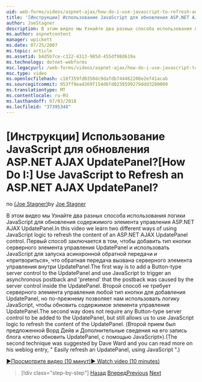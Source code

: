 ```yaml
---
uid: web-forms/videos/aspnet-ajax/how-do-i-use-javascript-to-refresh-an-aspnet-ajax-updatepanel
title: '[Инструкции] Использование JavaScript для обновления ASP.NET AJAX UpdatePanel? | Документы Майкрософт'
author: JoeStagner
description: В этом видео мы Узнайте два разных способа использования логики JavaScript для обновления содержимого элемента управления ASP.NET AJAX UpdatePanel. Первый способ — добавить...
ms.author: aspnetcontent
manager: wpickett
ms.date: 07/25/2007
ms.topic: article
ms.assetid: b4d5b7ce-c322-4313-985d-455df98d619a
ms.technology: dotnet-webforms
msc.legacyurl: /web-forms/videos/aspnet-ajax/how-do-i-use-javascript-to-refresh-an-aspnet-ajax-updatepanel
msc.type: video
ms.openlocfilehash: c18f359fd0350dc9dafdb744462208e2ef41acab
ms.sourcegitcommit: 953ff9ea4369f154d6fd0239599279ddd3280009
ms.translationtype: MT
ms.contentlocale: ru-RU
ms.lasthandoff: 07/03/2018
ms.locfileid: "37395348"
---
```

<a name="how-do-i-use-javascript-to-refresh-an-aspnet-ajax-updatepanel"></a><span data-ttu-id="89f8d-105">[Инструкции] Использование JavaScript для обновления ASP.NET AJAX UpdatePanel?</span><span class="sxs-lookup"><span data-stu-id="89f8d-105">[How Do I:] Use JavaScript to Refresh an ASP.NET AJAX UpdatePanel?</span></span>
====================
<span data-ttu-id="89f8d-106">по [(Joe Stagner)](https://github.com/JoeStagner)</span><span class="sxs-lookup"><span data-stu-id="89f8d-106">by [Joe Stagner](https://github.com/JoeStagner)</span></span>

<span data-ttu-id="89f8d-107">В этом видео мы Узнайте два разных способа использования логики JavaScript для обновления содержимого элемента управления ASP.NET AJAX UpdatePanel.</span><span class="sxs-lookup"><span data-stu-id="89f8d-107">In this video we learn two different ways of using JavaScript logic to refresh the content of an ASP.NET AJAX UpdatePanel control.</span></span> <span data-ttu-id="89f8d-108">Первый способ заключается в том, чтобы добавить тип кнопки серверного элемента управления UpdatePanel и использовать JavaScript для запуска асинхронной обратной передачи и «притвориться», что обратная передача вызвана серверного элемента управления внутри UpdatePanel.</span><span class="sxs-lookup"><span data-stu-id="89f8d-108">The first way is to add a Button-type server control to the UpdatePanel and use JavaScript to trigger an asynchronous postback and 'pretend' that the postback was caused by the server control inside the UpdatePanel.</span></span> <span data-ttu-id="89f8d-109">Второй способ не требует серверного элемента управления любой тип кнопки для добавления UpdatePanel, но по-прежнему позволяет нам использовать логику JavaScript, чтобы обновить содержимое элемента управления UpdatePanel.</span><span class="sxs-lookup"><span data-stu-id="89f8d-109">The second way does not require any Button-type server control to be added to the UpdatePanel, but still allows us to use JavaScript logic to refresh the content of the UpdatePanel.</span></span> <span data-ttu-id="89f8d-110">(Второй прием был предложенной Ворд Дейв и Дополнительные сведения на его запись блога «легко обновить UpdatePanel, с помощью JavaScript»).</span><span class="sxs-lookup"><span data-stu-id="89f8d-110">(The second technique was suggested by Dave Ward and you can read more on his weblog entry, " Easily refresh an UpdatePanel, using JavaScript ".)</span></span>

[<span data-ttu-id="89f8d-111">&#9654;Просмотрите видео (10 минут)</span><span class="sxs-lookup"><span data-stu-id="89f8d-111">&#9654; Watch video (10 minutes)</span></span>](https://channel9.msdn.com/Blogs/ASP-NET-Site-Videos/how-do-i-use-javascript-to-refresh-an-aspnet-ajax-updatepanel)

> [!div class="step-by-step"]
> <span data-ttu-id="89f8d-112">[Назад](how-do-i-build-a-custom-aspnet-ajax-server-control.md)
> [Вперед](how-do-i-determine-whether-an-asynchronous-postback-has-occurred.md)</span><span class="sxs-lookup"><span data-stu-id="89f8d-112">[Previous](how-do-i-build-a-custom-aspnet-ajax-server-control.md)
[Next](how-do-i-determine-whether-an-asynchronous-postback-has-occurred.md)</span></span>
